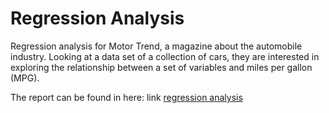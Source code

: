 # Regression Analysis

Regression analysis for Motor Trend, a magazine about the automobile industry. Looking at a data set of a collection of cars, they are interested in exploring the relationship between a set of variables and miles per gallon (MPG). 

The report can be found in here: link [regression analysis](https://myfriendtae.github.io/regression-analysis/)
